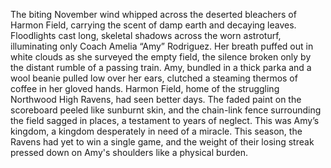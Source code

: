 The biting November wind whipped across the deserted bleachers of Harmon Field, carrying the scent of damp earth and decaying leaves.  Floodlights cast long, skeletal shadows across the worn astroturf, illuminating only Coach Amelia “Amy” Rodriguez.  Her breath puffed out in white clouds as she surveyed the empty field, the silence broken only by the distant rumble of a passing train. Amy, bundled in a thick parka and a wool beanie pulled low over her ears, clutched a steaming thermos of coffee in her gloved hands.  Harmon Field, home of the struggling Northwood High Ravens, had seen better days.  The faded paint on the scoreboard peeled like sunburnt skin, and the chain-link fence surrounding the field sagged in places, a testament to years of neglect.  This was Amy’s kingdom, a kingdom desperately in need of a miracle.  This season, the Ravens had yet to win a single game, and the weight of their losing streak pressed down on Amy's shoulders like a physical burden.
